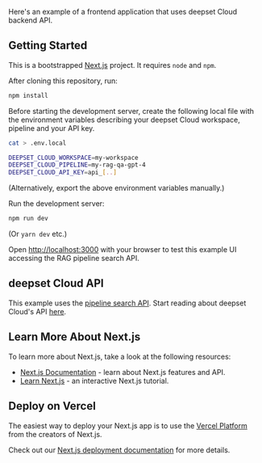 Here's an example of a frontend application that uses deepset Cloud backend API.

## Getting Started

This is a bootstrapped [Next.js](https://nextjs.org/) project. It requires `node` and `npm`.

After cloning this repository, run:

```bash
npm install
```

Before starting the development server, create the following local file with the environment variables describing your deepset Cloud workspace, pipeline and your API key.

```bash
cat > .env.local
```

```bash
DEEPSET_CLOUD_WORKSPACE=my-workspace
DEEPSET_CLOUD_PIPELINE=my-rag-qa-gpt-4
DEEPSET_CLOUD_API_KEY=api_[..]
```

(Alternatively, export the above environment variables manually.)

Run the development server:

```bash
npm run dev
```

(Or `yarn dev` etc.)

Open [http://localhost:3000](http://localhost:3000) with your browser to test this example UI accessing the RAG pipeline search API.

## deepset Cloud API

This example uses the [pipeline search API](https://docs.cloud.deepset.ai/reference/search_api_v1_workspaces__workspace_name__pipelines__pipeline_name__search_post). Start reading about deepset Cloud's API [here](https://docs.cloud.deepset.ai/reference/api-overview).

## Learn More About Next.js

To learn more about Next.js, take a look at the following resources:

- [Next.js Documentation](https://nextjs.org/docs) - learn about Next.js features and API.
- [Learn Next.js](https://nextjs.org/learn) - an interactive Next.js tutorial.

## Deploy on Vercel

The easiest way to deploy your Next.js app is to use the [Vercel Platform](https://vercel.com/new?utm_medium=default-template&filter=next.js&utm_source=create-next-app&utm_campaign=create-next-app-readme) from the creators of Next.js.

Check out our [Next.js deployment documentation](https://nextjs.org/docs/deployment) for more details.
